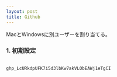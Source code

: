 ```yaml
---
layout: post
title: Github
---
```


MacとWindowsに別ユーザーを割り当てる。

### 1. 初期設定

```shell

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

```
